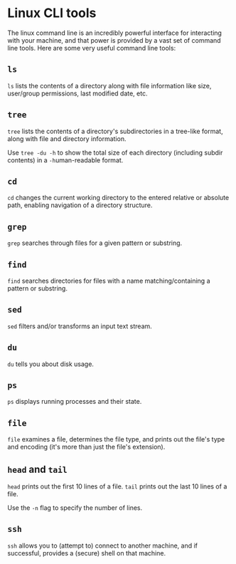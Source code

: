 # Linux CLI tools

The linux command line is an incredibly powerful interface for interacting with your machine, and that power is provided by a vast set of command line tools. Here are some very useful command line tools:

## `ls`
`ls` lists the contents of a directory along with file information like size, user/group permissions, last modified date, etc.

## `tree`
`tree` lists the contents of a directory's subdirectories in a tree-like format, along with file and directory information.

Use `tree -du -h` to show the total size of each directory (including subdir contents) in a `-h`uman-readable format.

## `cd`
`cd` changes the current working directory to the entered relative or absolute path, enabling navigation of a directory structure.

## `grep`
`grep` searches through files for a given pattern or substring.

## `find`

`find` searches directories for files with a name matching/containing a pattern or substring.

## `sed`
`sed` filters and/or transforms an input text stream.

## `du`
`du` tells you about disk usage. 

## `ps`
`ps` displays running processes and their state.

## `file`
`file` examines a file, determines the file type, and prints out the file's type and encoding (it's more than just the file's extension).

## `head` and `tail`
`head` prints out the first 10 lines of a file.
`tail` prints out the last 10 lines of a file.

Use the `-n` flag to specify the number of lines.

## `ssh`
`ssh` allows you to (attempt to) connect to another machine, and if successful, provides a (secure) shell on that machine.
